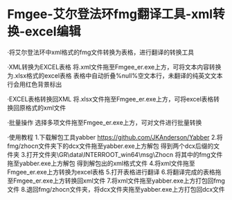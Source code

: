 # Fmgee-艾尔登法环fmg翻译工具-xml转换-excel编辑

·将艾尔登法环中xml格式的fmg文件转换为表格，进行翻译的转换工具

·XML转换为EXCEL表格
  将.xml文件拖至Fmgee_er.exe上方，可将文本内容转换为.xlsx格式的excel表格
  表格中自动折叠%null%空文本行，未翻译的纯英文文本行会用红色背景标出

·EXCEL表格转换回XML
  将.xlsx文件拖至Fmgee_er.exe上方，可将excel表格转换回原格式的xml文件

·批量操作
  选择多项文件拖至Fmgee_er.exe上方，可对文件进行批量转换

·使用教程
  1.下载解包工具yabber https://github.com/JKAnderson/Yabber
  2.将fmg/zhocn文件夹下的dcx文件拖至yabber.exe上方解包
    得到两个dcx后缀的文件夹
  3.打开文件夹\GR\data\INTERROOT_win64\msg\Zhocn
    将其中的fmg文件拖至yabber.exe上方解包
    得到解包出的xml格式文件
  4.将xml文件拖至Fmgee_er.exe上方转换为excel表格
  5.打开表格进行翻译
  6.将翻译完成的表格拖至Fmgee_er.exe上方转换回xml文件
  7.将xml文件拖至yabber.exe上方打包回fmg文件
  8.退回fmg/zhocn文件夹，将dcx文件夹拖至yabber.exe上方打包回dcx文件

